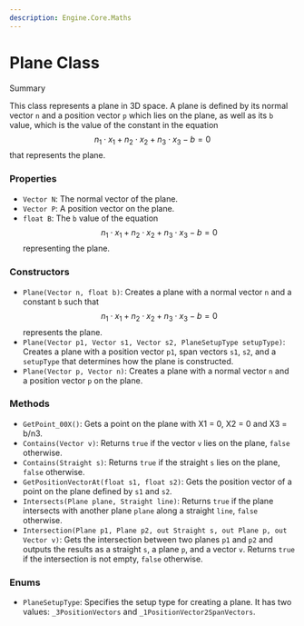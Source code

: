 ```yaml
---
description: Engine.Core.Maths
---
```


# Plane Class

Summary

This class represents a plane in 3D space. A plane is defined by its normal vector `n` and a position vector `p` which lies on the plane, as well as its `b` value, which is the value of the constant in the equation $$n_1\cdot x_1+n_2\cdot x_2+n_3\cdot x_3-b=0$$ that represents the plane.

### Properties

* `Vector N`: The normal vector of the plane.
* `Vector P`: A position vector on the plane.
* `float B`: The `b` value of the equation $$n_1\cdot x_1+n_2\cdot x_2+n_3\cdot x_3-b=0$$ representing the plane.

### Constructors

* `Plane(Vector n, float b)`: Creates a plane with a normal vector `n` and a constant `b` such that $$n_1\cdot x_1+n_2\cdot x_2+n_3\cdot x_3-b=0$$ represents the plane.
* `Plane(Vector p1, Vector s1, Vector s2, PlaneSetupType setupType)`: Creates a plane with a position vector `p1`, span vectors `s1`, `s2`, and a `setupType` that determines how the plane is constructed.
* `Plane(Vector p, Vector n)`: Creates a plane with a normal vector `n` and a position vector `p` on the plane.

### Methods

* `GetPoint_00X()`: Gets a point on the plane with X1 = 0, X2 = 0 and X3 = b/n3.
* `Contains(Vector v)`: Returns `true` if the vector `v` lies on the plane, `false` otherwise.
* `Contains(Straight s)`: Returns `true` if the straight `s` lies on the plane, `false` otherwise.
* `GetPositionVectorAt(float s1, float s2)`: Gets the position vector of a point on the plane defined by `s1` and `s2`.
* `Intersects(Plane plane, Straight line)`: Returns `true` if the plane intersects with another plane `plane` along a straight `line`, `false` otherwise.
* `Intersection(Plane p1, Plane p2, out Straight s, out Plane p, out Vector v)`: Gets the intersection between two planes `p1` and `p2` and outputs the results as a straight `s`, a plane `p`, and a vector `v`. Returns `true` if the intersection is not empty, `false` otherwise.

### Enums

* `PlaneSetupType`: Specifies the setup type for creating a plane. It has two values: `_3PositionVectors` and `_1PositionVector2SpanVectors`.
